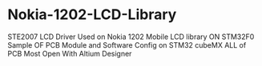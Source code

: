 # Nokia-1202-LCD-Library
STE2007 LCD Driver Used on Nokia 1202 Mobile LCD library ON STM32F0 
Sample OF PCB Module and Software Config on STM32 cubeMX 
ALL of PCB Most Open With Altium Designer
